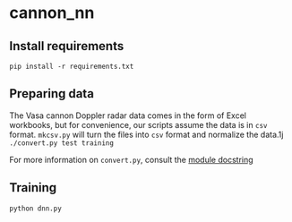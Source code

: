 # cannon_nn

## Install requirements
`pip install -r requirements.txt`

## Preparing data
The Vasa cannon Doppler radar data comes in the form of Excel workbooks, but for convenience, our scripts assume the data is in `csv` format. `mkcsv.py` will turn the files into `csv` format and normalize the data.1j
`./convert.py test training`

For more information on `convert.py`, consult the [module docstring](https://github.com/h313/cannon_nn/blob/master/convert.py#L1-L21)

## Training
`python dnn.py`
